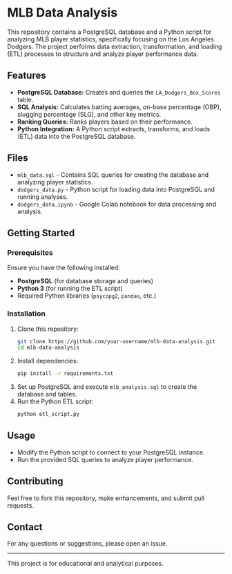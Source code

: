 # MLB Data Analysis

This repository contains a PostgreSQL database and a Python script for analyzing MLB player statistics, specifically focusing on the Los Angeles Dodgers. The project performs data extraction, transformation, and loading (ETL) processes to structure and analyze player performance data.

## Features

- **PostgreSQL Database:** Creates and queries the `LA_Dodgers_Box_Scores` table.
- **SQL Analysis:** Calculates batting averages, on-base percentage (OBP), slugging percentage (SLG), and other key metrics.
- **Ranking Queries:** Ranks players based on their performance.
- **Python Integration:** A Python script extracts, transforms, and loads (ETL) data into the PostgreSQL database.

## Files

- `mlb_data.sql` - Contains SQL queries for creating the database and analyzing player statistics.
- `dodgers_data.py` - Python script for loading data into PostgreSQL and running analyses.
- `dodgers_data.ipynb` - Google Colab notebook for data processing and analysis.

## Getting Started

### Prerequisites

Ensure you have the following installed:
- **PostgreSQL** (for database storage and queries)
- **Python 3** (for running the ETL script)
- Required Python libraries (`psycopg2`, `pandas`, etc.)

### Installation

1. Clone this repository:
   ```bash
   git clone https://github.com/your-username/mlb-data-analysis.git
   cd mlb-data-analysis
   ```
2. Install dependencies:
   ```bash
   pip install -r requirements.txt
   ```
3. Set up PostgreSQL and execute `mlb_analysis.sql` to create the database and tables.
4. Run the Python ETL script:
   ```bash
   python etl_script.py
   ```

## Usage

- Modify the Python script to connect to your PostgreSQL instance.
- Run the provided SQL queries to analyze player performance.

## Contributing

Feel free to fork this repository, make enhancements, and submit pull requests.

## Contact

For any questions or suggestions, please open an issue.

---

This project is for educational and analytical purposes.

